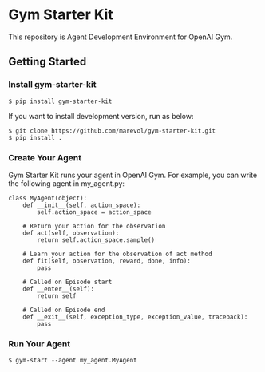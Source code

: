 # Gym Starter Kit

This repository is Agent Development Environment for OpenAI Gym.

## Getting Started

### Install gym-starter-kit

    $ pip install gym-starter-kit

If you want to install development version, run as below:

    $ git clone https://github.com/marevol/gym-starter-kit.git
    $ pip install .

### Create Your Agent

Gym Starter Kit runs your agent in OpenAI Gym.
For example, you can write the following agent in my\_agent.py:

    class MyAgent(object):
        def __init__(self, action_space):
            self.action_space = action_space

        # Return your action for the observation
        def act(self, observation):
            return self.action_space.sample()

        # Learn your action for the observation of act method
        def fit(self, observation, reward, done, info):
            pass

        # Called on Episode start
        def __enter__(self):
            return self

        # Called on Episode end
        def __exit__(self, exception_type, exception_value, traceback):
            pass

### Run Your Agent

    $ gym-start --agent my_agent.MyAgent

